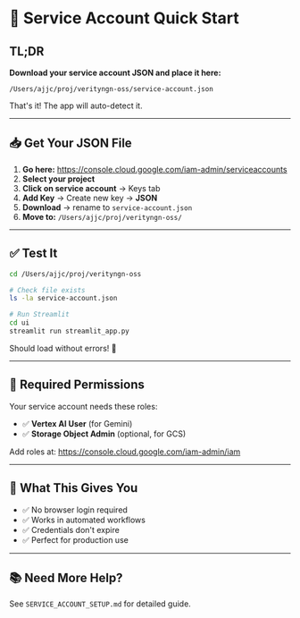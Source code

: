 # 🚀 Service Account Quick Start

## TL;DR

**Download your service account JSON and place it here:**

```
/Users/ajjc/proj/verityngn-oss/service-account.json
```

That's it! The app will auto-detect it.

---

## 📥 Get Your JSON File

1. **Go here:** <https://console.cloud.google.com/iam-admin/serviceaccounts>
2. **Select your project**
3. **Click on service account** → Keys tab
4. **Add Key** → Create new key → **JSON**
5. **Download** → rename to `service-account.json`
6. **Move to:** `/Users/ajjc/proj/verityngn-oss/`

---

## ✅ Test It

```bash
cd /Users/ajjc/proj/verityngn-oss

# Check file exists
ls -la service-account.json

# Run Streamlit
cd ui
streamlit run streamlit_app.py
```

Should load without errors! 🎉

---

## 🔑 Required Permissions

Your service account needs these roles:

- ✅ **Vertex AI User** (for Gemini)
- ✅ **Storage Object Admin** (optional, for GCS)

Add roles at: <https://console.cloud.google.com/iam-admin/iam>

---

## 🎯 What This Gives You

- ✅ No browser login required
- ✅ Works in automated workflows
- ✅ Credentials don't expire
- ✅ Perfect for production use

---

## 📚 Need More Help?

See `SERVICE_ACCOUNT_SETUP.md` for detailed guide.


